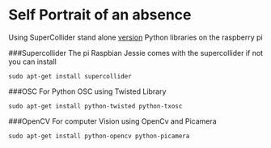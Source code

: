 # Self Portrait of an absence



Using SuperCollider stand alone [version](https://github.com/redFrik/supercolliderStandaloneRPI2)
Python libraries on the raspberry pi

###Supercollider
The pi Raspbian Jessie comes with the supercollider if not you can install
```
sudo apt-get install supercollider
```

###OSC
For Python OSC using Twisted Library
```
sudo apt-get install python-twisted python-txosc
```

###OpenCV
For computer Vision using OpenCv and Picamera

```
sudo apt-get install python-opencv python-picamera
```

